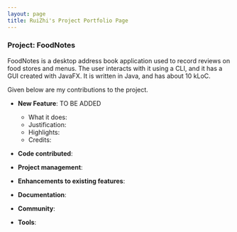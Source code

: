 ```yaml
---
layout: page
title: RuiZhi's Project Portfolio Page
---
```


### Project: FoodNotes

FoodNotes is a desktop address book application used to record reviews on food stores and menus. The user interacts with it using a CLI, and it has a GUI created with JavaFX. It is written in Java, and has about 10 kLoC.

Given below are my contributions to the project.

* **New Feature**: TO BE ADDED
  * What it does:
  * Justification:
  * Highlights:
  * Credits:

* **Code contributed**:

* **Project management**:

* **Enhancements to existing features**:

* **Documentation**:

* **Community**:

* **Tools**:
